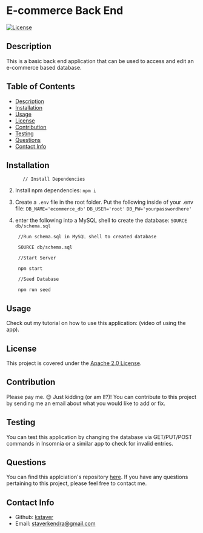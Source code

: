 # E-commerce Back End

[![License](https://img.shields.io/badge/License-Apache_2.0-blue.svg)](https://opensource.org/licenses/Apache-2.0)

  ## Description
  This is a basic back end application that can be used to access and edit an e-commerce based database.

  ## Table of Contents
  - [Description](#description)
  - [Installation](#installation)
  - [Usage](#usage)
  - [License](#license)
  - [Contribution](#contribution)
  - [Testing](#test)
  - [Questions](#questions)
  - [Contact Info](#contact-info)

  ## Installation
          // Install Dependencies

  2. Install npm dependencies: ```npm i```
  3. Create a ```.env``` file in the root folder. Put the following inside of your .env file:
        ```DB_NAME='ecommerce_db'```
          ```DB_USER='root'```
          ```DB_PW='yourpasswordhere'```
  4. enter the following into a MySQL shell to create the database:
        ```SOURCE db/schema.sql```

          //Run schema.sql in MySQL shell to created database

          SOURCE db/schema.sql

          //Start Server

          npm start

          //Seed Database

          npm run seed

  ## Usage
  Check out my tutorial on how to use this application: (video of using the app).

  ## License
  This project is covered under the [Apache 2.0 License](https://www.apache.org/licenses/LICENSE-2.0).

  ## Contribution
  Please pay me. 😊 Just kidding (or am I!?)! You can contribute to this project by sending me an email about what you would like to add or fix.

  ## Testing
  You can test this application by changing the database via GET/PUT/POST commands in Insomnia or a similar app to check for invalid entries.

  ## Questions
  You can find this applciation's repository [here](https://github.com/kstaver/e-commerce-back-end). If you have any questions pertaining to this project, please feel free to contact me.

  ## Contact Info
  - Github: [kstaver](https://github.com/kstaver)
  - Email: staverkendra@gmail.com